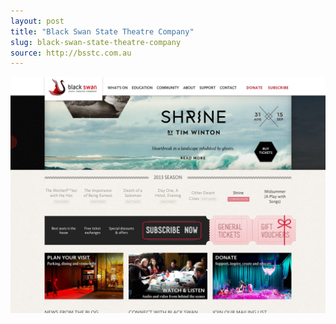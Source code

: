 ```yaml
---
layout: post
title: "Black Swan State Theatre Company"
slug: black-swan-state-theatre-company
source: http://bsstc.com.au
---
```


<img src="/screenshots/black-swan-state-theatre-company.jpg">
